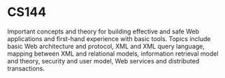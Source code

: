 # CS144
 Important concepts and theory for building effective and safe Web applications and first-hand experience with basic tools. Topics include basic Web architecture and protocol, XML and XML query language, mapping between XML and relational models, information retrieval model and theory, security and user model, Web services and distributed transactions.
